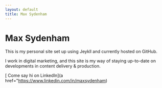 ```yaml
---
layout: default
title: Max Sydenham 
---
```

# Max Sydenham

This is my personal site set up using Jeykll and currently hosted on GitHub.

I work in digital marketing, and this site is my way of staying up-to-date on developments in content delivery & production.

[<i class="fa fa-linkedin-square" aria-hidden="true"></i> Come say hi on LinkedIn](a href="https://www.linkedin.com/in/maxsydenham)
